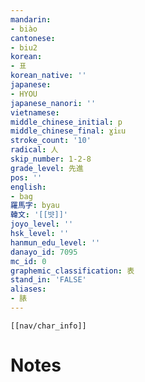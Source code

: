 ```yaml
---
mandarin:
- biào
cantonese:
- biu2
korean:
- 표
korean_native: ''
japanese:
- HYOU
japanese_nanori: ''
vietnamese:
middle_chinese_initial: p
middle_chinese_final: ɣiᴇu
stroke_count: '10'
radical: 人
skip_number: 1-2-8
grade_level: 先進
pos: ''
english:
- bag
羅馬字: byau
韓文: '[[뱟]]'
joyo_level: ''
hsk_level: ''
hanmun_edu_level: ''
danayo_id: 7095
mc_id: 0
graphemic_classification: 表
stand_in: 'FALSE'
aliases:
- 脿
---
```

```meta-bind-embed
[[nav/char_info]]
```

# Notes
